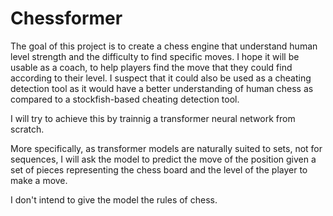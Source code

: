 # Chessformer

The goal of this project is to create a chess engine that understand human level strength and the difficulty to find specific moves. I hope it will be usable as a coach, to help players find the move that they could find according to their level. I suspect that it could also be used as a cheating detection tool as it would have a better understanding of human chess as compared to a stockfish-based cheating detection tool.

I will try to achieve this by trainnig a transformer neural network from scratch.

More specifically, as transformer models are naturally suited to sets, not for sequences, I will ask the model to predict the move of the position given a set of pieces representing the chess board and the level of the player to make a move.

I don't intend to give the model the rules of chess.